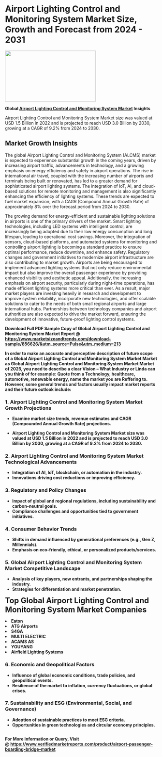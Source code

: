 <H1>Airport Lighting Control and Monitoring System Market Size, Growth and Forecast from 2024 - 2031</H1><img class="aligncenter size-medium wp-image-584254" src="https://thirdeyenews.in/wp-content/uploads/2024/09/Global-Market-Research-300x168.jpeg" alt="" width="300" height="168" /><p><strong>Global&nbsp;<a href="https://www.marketsizeandtrends.com/download-sample/856626/&amp;utm_source=Pulse&amp;utm_medium=213">Airport Lighting Control and Monitoring System Market</a> Insights</strong></p><p>Airport Lighting Control and Monitoring System Market size was valued at USD 1.5 Billion in 2022 and is projected to reach USD 3.0 Billion by 2030, growing at a CAGR of 9.2% from 2024 to 2030.</p><p><h2>Market Growth Insights</h2> <p>The global Airport Lighting Control and Monitoring System (ALCMS) market is expected to experience substantial growth in the coming years, driven by increasing airport traffic, advancements in technology, and a growing emphasis on energy efficiency and safety in airport operations. The rise in international air travel, coupled with the increasing number of airports and terminals being built or renovated, has led to a greater demand for sophisticated airport lighting systems. The integration of IoT, AI, and cloud-based solutions for remote monitoring and management is also significantly enhancing the efficiency of lighting systems. These trends are expected to fuel market expansion, with a CAGR (Compound Annual Growth Rate) of approximately 8% over the forecast period from 2024 to 2030.</p> <p><strong></strong></p> <p>The growing demand for energy-efficient and sustainable lighting solutions in airports is one of the primary drivers of the market. Smart lighting technologies, including LED systems with intelligent control, are increasingly being adopted due to their low energy consumption and long lifespan, leading to operational cost savings. Moreover, the integration of sensors, cloud-based platforms, and automated systems for monitoring and controlling airport lighting is becoming a standard practice to ensure optimal performance, reduce downtime, and enhance safety. Regulatory changes and government initiatives to modernize airport infrastructure are also contributing to market growth. Airports are being encouraged to implement advanced lighting systems that not only reduce environmental impact but also improve the overall passenger experience by providing enhanced visibility and aesthetic appeal. Additionally, the increasing emphasis on airport security, particularly during night-time operations, has made efficient lighting systems more critical than ever. As a result, major market players are investing heavily in research and development to improve system reliability, incorporate new technologies, and offer scalable solutions to cater to the needs of both small regional airports and large international hubs. Partnerships between technology companies and airport authorities are also expected to drive the market forward, ensuring the development of innovative, future-proof lighting control systems. <p><strong></p><p><span class=""><strong>Download Full PDF Sample Copy of Global Airport Lighting Control and Monitoring System Market Report</strong> @ <a href="https://www.marketsizeandtrends.com/download-sample/856626/&amp;utm_source=Pulse&amp;utm_medium=213" target="_blank">https://www.marketsizeandtrends.com/download-sample/856626/&amp;utm_source=Pulse&amp;utm_medium=213</a></span></p><p>In order to make an accurate and perceptive description of future scope of a Global&nbsp;Airport Lighting Control and Monitoring System Market Market as Global&nbsp;Airport Lighting Control and Monitoring System Market Market of 2025, you need to describe a clear Vision &ndash; What Industry or Linda can you think of for example: Quote from a Technology, healthcare, automotive, renewable energy, name the market you are Reffering to. However, some general trends and factors usually impact market reports and their future outlook include:</p><h3>1.&nbsp;<strong>Airport Lighting Control and Monitoring System Market Growth Projections</strong></h3><ul><li>Examine market size trends, revenue estimates and CAGR (Compounded Annual Growth Rate) projections.</li><li><p>Airport Lighting Control and Monitoring System Market size was valued at USD 1.5 Billion in 2022 and is projected to reach USD 3.0 Billion by 2030, growing at a CAGR of 9.2% from 2024 to 2030.</p></li></ul><h3>2.&nbsp;<strong>Airport Lighting Control and Monitoring System Market Technological Advancements</strong></h3><ul><li>Integration of AI, IoT, blockchain, or automation in the industry.</li><li>Innovations driving cost reductions or improving efficiency.</li></ul><h3>3.&nbsp;<strong>Regulatory and Policy Changes</strong></h3><ul><li>Impact of global and regional regulations, including sustainability and carbon-neutral goals.</li><li>Compliance challenges and opportunities tied to government initiatives.</li></ul><h3>4.&nbsp;<strong>Consumer Behavior Trends</strong></h3><ul><li>Shifts in demand influenced by generational preferences (e.g., Gen Z, Millennials).</li><li>Emphasis on eco-friendly, ethical, or personalized products/services.</li></ul><h3>5.&nbsp;<strong>Global Airport Lighting Control and Monitoring System Market Competitive Landscape</strong></h3><ul><li>Analysis of key players, new entrants, and partnerships shaping the industry.</li><li>Strategies for differentiation and market penetration.</li></ul><p data-pm-slice="1 1 []"><span style="color: inherit; font-family: inherit; font-size: 25px;">Top Global Airport Lighting Control and Monitoring System Market Companies</span></p><div class="" data-test-id=""><p><li>Eaton</li><li> ATG Airports</li><li> S4GA</li><li> MULTI ELECTRIC</li><li> ACAMS AS</li><li> YOUYANG</li><li> Airfield Lighting Systems</li></p></div><h3>6.&nbsp;<strong>Economic and Geopolitical Factors</strong></h3><ul><li>Influence of global economic conditions, trade policies, and geopolitical events.</li><li>Resilience of the market to inflation, currency fluctuations, or global crises.</li></ul><h3>7.&nbsp;<strong>Sustainability and ESG (Environmental, Social, and Governance)</strong></h3><ul><li>Adoption of sustainable practices to meet ESG criteria.</li><li>Opportunities in green technologies and circular economy principles.</li></ul><h2><strong style="font-size: 14px;">For More Information or Query, Visit @&nbsp;</strong><a style="background-color: #ffffff; font-size: 14px;" href="https://www.marketsizeandtrends.com/report/airport-lighting-control-and-monitoring-system-market/" target="_blank">https://www.verifiedmarketreports.com/product/airport-passenger-boarding-bridge-market</a></h2>
